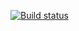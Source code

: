 [![Build status](https://ci.appveyor.com/api/projects/status/79u80yt9p58qhxsw?svg=true)](https://ci.appveyor.com/project/Masshher/applicationdebitcard)
